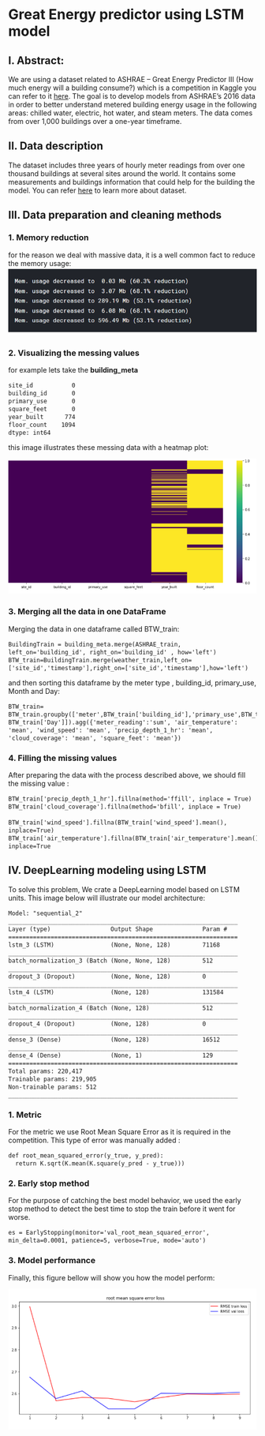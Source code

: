 # **Great Energy predictor using LSTM model**

## I. Abstract:
We are using a dataset related to ASHRAE – Great Energy Predictor III (How much energy will a building consume?) which is a competition in Kaggle you can refer to it [here](https://www.kggle.com/c/ashrae-energy-prediction/overview). The goal is to develop models from ASHRAE’s 2016 data in order to better understand metered building energy usage in the following areas: chilled water, electric, hot water, and steam meters. The data comes from over 1,000 buildings over a one-year timeframe.

## II. Data description

The dataset includes three years of hourly meter readings from over one thousand buildings at several sites around the world. It contains some measurements and buildings information that could help for the building the model.
You can refer [here]((https://www.kggle.com/c/ashrae-energy-prediction/overview)) to learn more about dataset. 

## III. Data preparation and cleaning methods

### 1. Memory reduction

for the reason we deal with massive data, it is a well common fact to reduce the memory usage:
![](image/memory.png)

### 2. Visualizing the messing values

for example lets take the **building_meta**
```
site_id           0
building_id       0
primary_use       0
square_feet       0
year_built      774
floor_count    1094
dtype: int64
``` 
this image illustrates these messing data with a heatmap plot:

![](image/missing.png)

### 3. Merging all the data in one DataFrame

Merging the data in one dataframe called BTW_train:
```
BuildingTrain = building_meta.merge(ASHRAE_train, left_on='building_id', right_on='building_id' , how='left')
BTW_train=BuildingTrain.merge(weather_train,left_on=['site_id','timestamp'],right_on=['site_id','timestamp'],how='left')
```
and then sorting this dataframe by the meter type , building_id, primary_use, Month and Day:
``` 
BTW_train= BTW_train.groupby(['meter',BTW_train['building_id'],'primary_use',BTW_train['Month'], BTW_train['Day']]).agg({'meter_reading':'sum', 'air_temperature': 'mean', 'wind_speed': 'mean', 'precip_depth_1_hr': 'mean', 'cloud_coverage': 'mean', 'square_feet': 'mean'})
```
### 4. Filling the missing values

After preparing the data with the process described above, we should fill the missing value : 

``` 
BTW_train['precip_depth_1_hr'].fillna(method='ffill', inplace = True)
BTW_train['cloud_coverage'].fillna(method='bfill', inplace = True)

BTW_train['wind_speed'].fillna(BTW_train['wind_speed'].mean(), inplace=True)
BTW_train['air_temperature'].fillna(BTW_train['air_temperature'].mean(), inplace=True
```

## IV. DeepLearning modeling using LSTM

To solve this problem, We crate a DeepLearning model based on LSTM units. This image below will illustrate our model architecture:

``` 
Model: "sequential_2"
_________________________________________________________________
Layer (type)                 Output Shape              Param #   
=================================================================
lstm_3 (LSTM)                (None, None, 128)         71168     
_________________________________________________________________
batch_normalization_3 (Batch (None, None, 128)         512       
_________________________________________________________________
dropout_3 (Dropout)          (None, None, 128)         0         
_________________________________________________________________
lstm_4 (LSTM)                (None, 128)               131584    
_________________________________________________________________
batch_normalization_4 (Batch (None, 128)               512       
_________________________________________________________________
dropout_4 (Dropout)          (None, 128)               0         
_________________________________________________________________
dense_3 (Dense)              (None, 128)               16512     
_________________________________________________________________
dense_4 (Dense)              (None, 1)                 129       
=================================================================
Total params: 220,417
Trainable params: 219,905
Non-trainable params: 512
_________________________________________________________________

```

### 1. Metric

For the metric we use Root Mean Square Error as it is required in the competition. This type of error was manually added :

```
def root_mean_squared_error(y_true, y_pred):
  return K.sqrt(K.mean(K.square(y_pred - y_true)))
```
### 2. Early stop method
For the purpose of catching the best model behavior, we
used the early stop method to detect the best time to stop the train before it went for worse.

```
es = EarlyStopping(monitor='val_root_mean_squared_error', min_delta=0.0001, patience=5, verbose=True, mode='auto')
```
### 3. Model performance

Finally, this figure bellow will show you how the model perform: 

![](image/performance.png)
